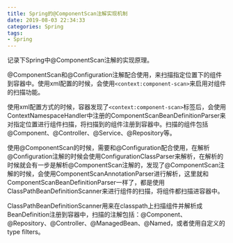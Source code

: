 ```yaml
---
title: Spring的@ComponentScan注解实现机制
date: 2019-08-03 22:34:33
categories: Spring
tags:
- Spring
---
```


记录下Spring中@ComponentScan注解的实现原理。

<!--more-->

@ComponentScan和@Configuration注解配合使用，来扫描指定位置下的组件到容器中。使用xml配置的时候，会使用`<context:component-scan>`来启用对组件的扫描功能。

使用xml配置方式的时候，容器发现了`<context:component-scan>`标签后，会使用ContextNamespaceHandler中注册的ComponentScanBeanDefinitionParser来对指定位置进行组件扫描，将扫描到的组件注册到容器中。扫描的组件包括@Component、@Controller、@Service、@Repository等。

使用@ComponentScan的时候，需要和@Configuration配合使用，在解析@Configuration注解的时候会使用ConfigurationClassParser来解析，在解析的时候就会有一步是解析@ComponentScan注解的，发现了@ComponentScan注解的时候，会使用ComponentScanAnnotationParser进行解析，这里就和ComponentScanBeanDefinitionParser一样了，都是使用ClassPathBeanDefinitionScanner来进行组件的扫描，将组件都扫描进容器中。

ClassPathBeanDefinitionScanner用来在classpath上扫描组件并解析成BeanDefinition注册到容器中，扫描的注解包括：@Component、@Repository、@Controller、@ManagedBean、@Named，或者使用自定义的type filters。
